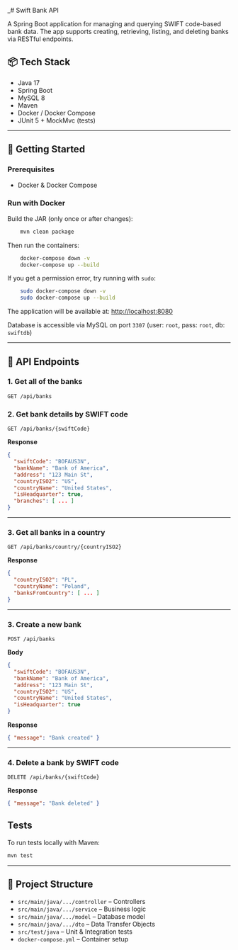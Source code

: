 
_# Swift Bank API

A Spring Boot application for managing and querying SWIFT code-based bank data. The app supports creating, retrieving, listing, and deleting banks via RESTful endpoints.

## 📦 Tech Stack

- Java 17
- Spring Boot
- MySQL 8
- Maven
- Docker / Docker Compose
- JUnit 5 + MockMvc (tests)

---

## 🚀 Getting Started

### Prerequisites

- Docker & Docker Compose

### Run with Docker

Build the JAR (only once or after changes):

```bash
    mvn clean package
```

Then run the containers:

```bash
    docker-compose down -v
    docker-compose up --build
```

If you get a permission error, try running with `sudo`:

```bash
    sudo docker-compose down -v
    sudo docker-compose up --build
```

The application will be available at: [http://localhost:8080](http://localhost:8080)

Database is accessible via MySQL on port `3307` (user: `root`, pass: `root`, db: `swiftdb`)

---

## 🔌 API Endpoints

### 1. Get all of the banks

```
GET /api/banks
```

### 2. Get bank details by SWIFT code

```
GET /api/banks/{swiftCode}
```

**Response**
```json
{
  "swiftCode": "BOFAUS3N",
  "bankName": "Bank of America",
  "address": "123 Main St",
  "countryISO2": "US",
  "countryName": "United States",
  "isHeadquarter": true,
  "branches": [ ... ]
}
```

---

### 3. Get all banks in a country
```
GET /api/banks/country/{countryISO2}
```

**Response**
```json
{
  "countryISO2": "PL",
  "countryName": "Poland",
  "banksFromCountry": [ ... ]
}
```

---

### 3. Create a new bank
```
POST /api/banks
```

**Body**
```json
{
  "swiftCode": "BOFAUS3N",
  "bankName": "Bank of America",
  "address": "123 Main St",
  "countryISO2": "US",
  "countryName": "United States",
  "isHeadquarter": true
}
```

**Response**
```json
{ "message": "Bank created" }
```

---

### 4. Delete a bank by SWIFT code
```
DELETE /api/banks/{swiftCode}
```

**Response**
```json
{ "message": "Bank deleted" }
```

## Tests

To run tests locally with Maven:

```bash
mvn test
```

---

## 📁 Project Structure

- `src/main/java/.../controller` – Controllers
- `src/main/java/.../service` – Business logic
- `src/main/java/.../model` – Database model
- `src/main/java/.../dto` – Data Transfer Objects
- `src/test/java` – Unit & Integration tests
- `docker-compose.yml` – Container setup